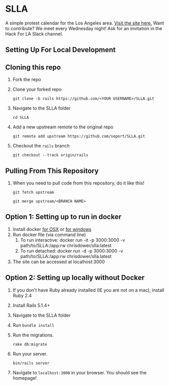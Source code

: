 # SLLA

A simple protest calendar for the Los Angeles area. [Visit the site here.](http://stayloudla.com/)
Want to contribute? We meet every Wednesday night! Ask for an invitation in the Hack For LA Slack channel.

## Setting Up For Local Development

## Cloning this repo
1. Fork the repo
1. Clone your forked repo

    `git clone -b rails https://github.com/<YOUR USERNAME>/SLLA.git`

1. Navigate to the SLLA folder

    `cd SLLA`

1. Add a new upstream remote to the original repo

    `git remote add upstream https://github.com/seport/SLLA.git`
    
1. Checkout the `rails` branch

    `git checkout --track origin/rails`
## Pulling From This Repository
1. When you need to pull code from this repository, do it like this!

    `git fetch upstream`
    
    `git merge upstream/<BRANCH NAME>`
## Option 1: Setting up to run in docker
1. Install docker [for OSX](https://docs.docker.com/docker-for-mac/install/) or [for windows](https://www.docker.com/docker-windows)
1. Run docker file (via command line)
    1. To run interactive: docker run -it -p 3000:3000 -v path/to/SLLA:/app:rw chrisdower/slla:latest
    1. To run detached: docker run -d -p 3000:3000 -v path/to/SLLA:/app:rw chrisdower/slla:latest
1. The site can be accessed at localhost:3000
## Option 2: Setting up locally without Docker
1. If you don't have Ruby already installed (IE you are not on a mac), install Ruby 2.4
1. Install Rails 5.1.4+
1. Navigate to the SLLA folder
1. Run `bundle install`
1. Run the migrations.
    
    `rake db:migrate`

1. Run your server.

    `bin/rails server`

1. Navigate to `localhost:3000` in your browser. You should see the homepage!
